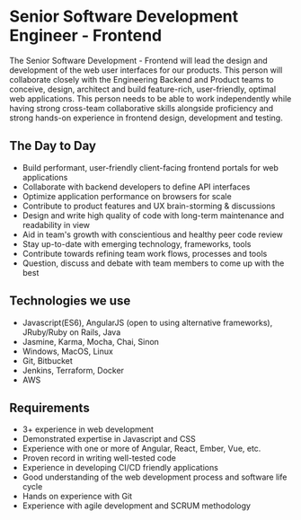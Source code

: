 # Senior Software Development Engineer - Frontend
The Senior Software Development - Frontend will lead the design and development of the web user interfaces for our products. This person will collaborate closely with the Engineering Backend and Product teams to conceive, design, architect and build feature-rich, user-friendly, optimal web applications. This person needs to be able to work independently while having strong cross-team collaborative skills alongside proficiency and strong hands-on experience in frontend design, development and testing.

## The Day to Day
- Build performant, user-friendly client-facing frontend portals for web applications
- Collaborate with backend developers to define API interfaces
- Optimize application performance on browsers for scale
- Contribute to product features and UX brain-storming & discussions
- Design and write high quality of code with long-term maintenance and readability in view 
- Aid in team's growth with conscientious and healthy peer code review
- Stay up-to-date with emerging technology, frameworks, tools
- Contribute towards refining team work flows, processes and tools 
- Question, discuss and debate with team members to come up with the best 

## Technologies we use
- Javascript(ES6), AngularJS (open to using alternative frameworks), JRuby/Ruby on Rails, Java
- Jasmine, Karma, Mocha, Chai, Sinon
- Windows, MacOS, Linux
- Git, Bitbucket
- Jenkins, Terraform, Docker
- AWS

## Requirements
- 3+ experience in web development
- Demonstrated expertise in Javascript and CSS
- Experience with one or more of Angular, React, Ember, Vue, etc.
- Proven record in writing well-tested code
- Experience in developing CI/CD friendly applications
- Good understanding of the web development process and software life cycle
- Hands on experience with Git
- Experience with agile development and SCRUM methodology